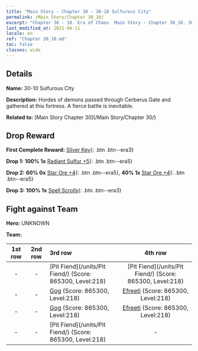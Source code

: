 ```yaml
---
title: "Main Story - Chapter 30 - 30-10 Sulfurous City"
permalink: /Main Story/Chapter 30_10/
excerpt: "Chapter 30 - 10. Era of Chaos  Main Story - Chapter 30_10. 30-10 Sulfurous City"
last_modified_at: 2021-04-11
locale: en
ref: "Chapter 30_10.md"
toc: false
classes: wide
---
```


## Details

 **Name:** 30-10 Sulfurous City

 **Description:** Hordes of demons passed through Cerberus Gate and gathered at this fortress. A fierce battle is inevitable.

 **Related to:** [Main Story Chapter 30](/Main Story/Chapter 30/)

## Drop Reward

 **First Complete Reward:** [Silver Key](/Items/con_693/){: .btn .btn--era3}

 **Drop 1:** **100% 1x** [Radiant Sulfur +5](/Items/mat_99/){: .btn .btn--era5}

 **Drop 2:** **60% 0x** [Star Ore +4](/Items/mat_89/){: .btn .btn--era5}, **40% 1x** [Star Ore +4](/Items/mat_89/){: .btn .btn--era5}

 **Drop 3:** **100% 1x** [Spell Scrolls](/Items/con_694/){: .btn .btn--era3}


## Fight against Team
 **Hero:** UNKNOWN

 **Team:**


  | 1st row | 2nd row | 3rd row | 4th row |
  |:----:|:----:|:----|:----:|
  | - | - | [Pit Fiend](/units/Pit Fiend/) (Score: 865300, Level:218)  | [Pit Fiend](/units/Pit Fiend/) (Score: 865300, Level:218)  |
  | - | - | [Gog](/units/Gog/) (Score: 865300, Level:218)  | [Efreeti](/units/Efreeti/) (Score: 865300, Level:218)  |
  | - | - | [Gog](/units/Gog/) (Score: 865300, Level:218)  | [Efreeti](/units/Efreeti/) (Score: 865300, Level:218)  |
  | - | - | [Pit Fiend](/units/Pit Fiend/) (Score: 865300, Level:218)  | - |


